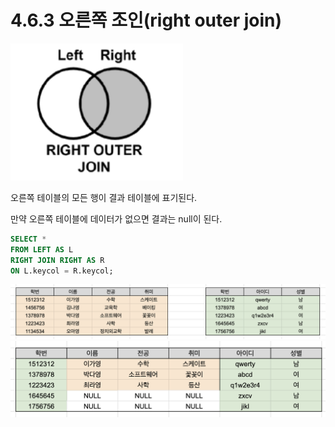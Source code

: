# 4.6.3 오른쪽 조인(right outer join)

<img src="../../assets/4.6/right.png">

오른쪽 테이블의 모든 행이 결과 테이블에 표기된다.

만약 오른쪽 테이블에 데이터가 없으면 결과는 null이 된다.

```sql
SELECT *
FROM LEFT AS L
RIGHT JOIN RIGHT AS R
ON L.keycol = R.keycol;
```

<img src="../../assets/4.6/sample.png" width="800px">
<img src="../../assets/4.6/right2.png" width="800px">

